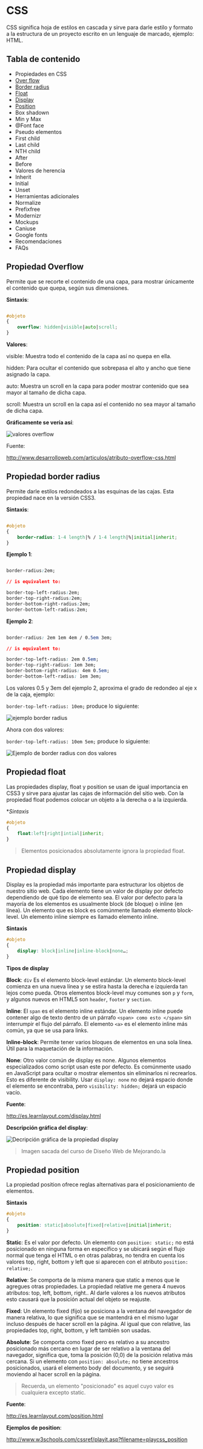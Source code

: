 # CSS

CSS significa hoja de estilos en cascada y sirve para darle estilo y formato a la estructura de un proyecto escrito en un lenguaje de marcado, ejemplo: HTML.

## Tabla de contenido

- Propiedades en CSS
 - [Over flow](#propiedad-overflow)
 - [Border radius](#propiedad-border-radius)
 - [Float](#propiedad-float)
 - [Display](#propiedad-display)
 - [Position](#propiedad-position)
 - Box shadown
 - Min y Max
 - @Font face
- Pseudo elementos
 - First child
 - Last child
 - NTH child
 - After
 - Before
- Valores de herencia
 - Inherit
 - Initial
 - Unset
- Herramientas adicionales
 - Normalize
 - Prefixfree
 - Modernizr
 - Mockups
 - Caniuse
 - Google fonts
- Recomendaciones
- FAQs

## Propiedad Overflow

Permite que se recorte el contenido de una capa, para mostrar únicamente el contenido que quepa, según sus dimensiones.

**Sintaxis**:

```css

#objeto 
{
	overflow: hidden|visible|auto|scroll;
}

```

**Valores**:

visible: Muestra todo el contenido de la capa así no quepa en ella.

hidden: Para ocultar el contenido que sobrepasa el alto y ancho que tiene asignado la capa.

auto: Muestra un scroll en la capa para poder mostrar contenido que sea mayor al tamaño de dicha capa.

scroll: Muestra un scroll en la capa así el contenido no sea mayor al tamaño de dicha capa.

**Gráficamente se vería así**:

![valores overflow](https://raw.githubusercontent.com/victorhtorres/SoyInformatico/master/CSS/Images/overflow-values.jpg)

Fuente:

http://www.desarrolloweb.com/articulos/atributo-overflow-css.html


## Propiedad border radius

Permite darle estilos redondeados a las esquinas de las cajas. Esta propiedad nace en la versión CSS3.

**Sintaxis**:

```css

#objeto 
{
	border-radius: 1-4 length|% / 1-4 length|%|initial|inherit;
}

```
**Ejemplo 1**:

```css

border-radius:2em;

// is equivalent to:

border-top-left-radius:2em;
border-top-right-radius:2em;
border-bottom-right-radius:2em;
border-bottom-left-radius:2em;

```

**Ejemplo 2**:

```css

border-radius: 2em 1em 4em / 0.5em 3em;

// is equivalent to:

border-top-left-radius: 2em 0.5em;
border-top-right-radius: 1em 3em;
border-bottom-right-radius: 4em 0.5em;
border-bottom-left-radius: 1em 3em;

```

Los valores 0.5 y 3em del ejemplo 2, aproxima el grado de redondeo al eje x de la caja, ejemplo:

`border-top-left-radius: 10em;` produce lo siguiente:

![ejemplo border radius](https://raw.githubusercontent.com/victorhtorres/SoyInformatico/master/CSS/Images/border-radius-one-values.jpg)

Ahora con dos valores:

`border-top-left-radius: 10em 5em;` produce lo siguiente:

![Ejemplo de border radius con dos valores](https://raw.githubusercontent.com/victorhtorres/SoyInformatico/master/CSS/Images/border-radius-two-values.jpg)


## Propiedad float

Las propiedades display, float y position se usan de igual importancia en CSS3 y sirve para ajustar las cajas de información del sitio web. Con la propiedad float podemos colocar un objeto a la derecha o a la izquierda.

**Sintaxis*

```css
#objeto 
{
	float:left|right|intial|inherit;
}
```

>Elementos posicionados absolutamente ignora la propiedad float.

## Propiedad display

Display es la propiedad más importante para estructurar los objetos de nuestro sitio web. Cada elemento tiene un valor de display por defecto dependiendo de qué tipo de elemento sea. El valor por defecto para la mayoría de los elementos es usualmente block (de bloque) o inline (en línea). Un elemento que es block es comúnmente llamado elemento block-level. Un elemento inline siempre es llamado elemento inline.

**Sintaxis**

```css
#objeto
{
	display: block|inline|inline-block|none…;
}
```

**Tipos de display**

**Block**: `div` Es el elemento block-level estándar. Un elemento block-level comienza en una nueva línea y se estira hasta la derecha e izquierda tan lejos como pueda. Otros elementos block-level muy comunes son `p` y `form`, y algunos nuevos en HTML5 son `header`, `footer` y `section`.

**Inline**: El `span` es el elemento inline estándar. Un elemento inline puede contener algo de texto dentro de un párrafo `<span> como esto </span>` sin interrumpir el flujo del párrafo. El elemento `<a>` es el elemento inline más común, ya que se usa para links.

**Inline-block**: Permite tener varios bloques de elementos en una sola línea. Útil para la maquetación de la información.

**None**: Otro valor común de display es none. Algunos elementos especializados como script usan este por defecto. Es comúnmente usado en JavaScript para ocultar o mostrar elementos sin eliminarlos ni recrearlos. Esto es diferente de visibility. Usar `display: none` no dejará espacio donde el elemento se encontraba, pero `visibility: hidden;` dejará un espacio vacío.

**Fuente**: 

http://es.learnlayout.com/display.html

**Descripción gráfica del display**:

![Decripción gráfica de la propiedad display](https://raw.githubusercontent.com/victorhtorres/SoyInformatico/master/CSS/Images/representacion-grafica-display.jpg)
>Imagen sacada del curso de Diseño Web de Mejorando.la

## Propiedad position

La propiedad position ofrece reglas alternativas para el posicionamiento de elementos.

**Sintaxis**

```css
#objeto
{
	position: static|absolute|fixed|relative|initial|inherit;
}
```

**Static**: Es el valor por defecto. Un elemento con `position: static;` no está posicionado en ninguna forma en específico y se ubicará según el flujo normal que tenga el HTML o en otras palabras, no tendra en cuenta los valores top, right, bottom y left que si aparecen con el atributo `position: relative;`.


**Relative**: Se comporta de la misma manera que static a menos que le agregues otras propiedades. La propiedad relative me genera 4 nuevos atributos: top, left, bottom, right.. Al darle valores a los nuevos atributos esto causará que la posición actual del objeto se reajuste.

**Fixed**: Un elemento fixed (fijo) se posiciona a la ventana del navegador de manera relativa, lo que significa que se mantendrá en el mismo lugar incluso después de hacer scroll en la página. Al igual que con relative, las propiedades top, right, bottom, y left también son usadas.

**Absolute**: Se comporta como fixed pero es relativo a su ancestro posicionado más cercano en lugar de ser relativo a la ventana del navegador, significa que, toma la posición (0,0) de la posición relativa más cercana. Si un elemento con `position: absolute;` no tiene ancestros posicionados, usará el elemento body del documento, y se seguirá moviendo al hacer scroll en la página. 

>Recuerda, un elemento "posicionado" es aquel cuyo valor es cualquiera excepto static.

**Fuente**:

http://es.learnlayout.com/position.html

**Ejemplos de position**:

http://www.w3schools.com/cssref/playit.asp?filename=playcss_position


